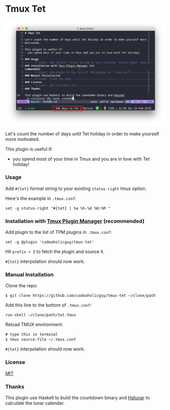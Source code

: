 # Tmux Tet

![](screenshot.png)

Let's count the number of days until Tet holiday in order to make yourself more
motivated.

This plugin is useful if:
- you spend most of your time in Tmux and you are in love with Tet holiday!

### Usage

Add `#{tet}` format string to your existing `status-right` tmux
option.

Here's the example in `.tmux.conf`:

    set -g status-right "#{tet} | %a %h-%d %H:%M "

### Installation with [Tmux Plugin Manager](https://github.com/tmux-plugins/tpm) (recommended)

Add plugin to the list of TPM plugins in `.tmux.conf`:

    set -g @plugin 'codeaholicguy/tmux-tet'

Hit `prefix + I` to fetch the plugin and source it.

`#{tet}` interpolation should now work.

### Manual Installation

Clone the repo:

    $ git clone https://github.com/codeaholicguy/tmux-tet ~/clone/path

Add this line to the bottom of `.tmux.conf`:

    run-shell ~/clone/path/tet.tmux

Reload TMUX environment:

    # type this in terminal
    $ tmux source-file ~/.tmux.conf

`#{tet}` interpolation should now work.

### License

[MIT](LICENSE.md)

### Thanks

This plugin use Haskell to build the countdown binary and []()[Halunar](https://github.com/codeaholicguy/halunar) to calculate the lunar calendar.
